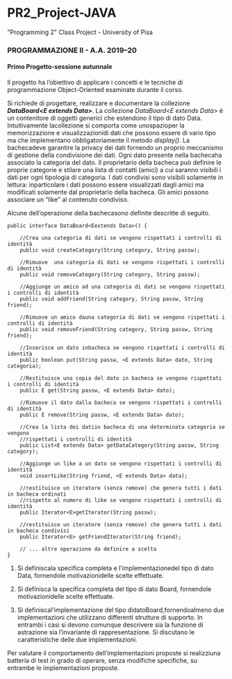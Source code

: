 # PR2_Project-JAVA
"Programming 2" Class Project - University of Pisa

### PROGRAMMAZIONE II - A.A. 2019–20  
#### Primo Progetto-sessione autunnale

Il progetto ha l’obiettivo di applicare i concetti e le tecniche di programmazione Object-Oriented esaminate durante il corso. 

Si richiede di progettare, realizzare e documentare la collezione ***DataBoard\<E extends Data\>***. La collezione *DataBoard\<E extends  Data\>* è un  contenitore  di oggetti generici  che  estendono  il  tipo  di  dato  Data. 
Intuitivamente lacollezione si comporta come unospazioper la memorizzazione e visualizzazionidi dati che possono essere di vario tipo  ma che implementano obbligatoriamente il metodo *display()*. 
La bachecadeve garantire la privacy dei dati fornendo un proprio meccanismo di gestione della condivisione dei dati. Ogni dato presente nella bachecaha associato la categoria del dato. 
Il proprietario della bacheca può definire le proprie categorie e stilare una lista di contatti (amici) a cui saranno visibili i dati per ogni tipologia di categoria. 
I dati condivisi sono visibili solamente in lettura: inparticolare i dati possono essere visualizzati dagli amici ma modificati solamente dal proprietario della bacheca. 
Gli amici possono associare un “like” al contenuto condiviso. 

Alcune dell’operazione della bachecasono definite descritte di seguito.

    public interface DataBoard<Eextends Data>() {  
    
        //Crea una categoria di dati se vengono rispettati i controlli di identità  
        public void createCategory(String category, String passw);  
    
        //Rimuove  una categoria di dati se vengono rispettati i controlli di identità
        public void removeCategory(String category, String passw);  
        
        //Aggiunge un amico ad una categoria di dati se vengono rispettati i controlli di identità
        public void addFriend(String category, String passw, String friend);  
        
        //Rimuove un amico dauna categoria di dati se vengono rispettati i controlli di identità
        public void removeFriend(String category, String passw, String friend);  
        
        //Inserisce un dato inbacheca se vengono rispettati i controlli di identità
        public boolean put(String passw, <E extends Data> dato, String categoria);  
        
        //Restituisce una copia del dato in bacheca se vengono rispettati i controlli di identità
        public E get(String passw, <E extends Data> dato);  
        
        //Rimuove il dato dalla bacheca se vengono rispettati i controlli di identità
        public E remove(String passw, <E extends Data> dato);  
        
        //Crea la lista dei datiin bacheca di una determinata categoria se vengono  
        //rispettati i controlli di identità
        public List<E extends Data> getDataCategory(String passw, String category);
        
        //Aggiunge un like a un dato se vengono rispettati i controlli di identità
        void insertLike(String friend, <E extends Data> data);
        
        //restituisce un iteratore (senza remove) che genera tutti i dati in bacheca ordinati  
        //rispetto al numero di like se vengono rispettati i controlli di identità
        public Iterator<E>getIterator(String passw);
        
        //restituisce un iteratore (senza remove) che genera tutti i dati in bacheca condivisi 
        public Iterator<E> getFriendIterator(String friend);
        
        // ... altre operazione da definire a scelta
    }
    
1. Si definiscala specifica completa e l’implementazionedel tipo di dato Data, fornendole motivazionidelle scelte effettuate.

2. Si definisca la specifica completa del tipo di dato Board<E extends Data>, fornendole motivazionidelle scelte effettuate.

3. Si  definiscal’implementazione  del  tipo  didatoBoard<E  extends  Data>,fornendoalmeno due implementazioni  che  utilizzano  differenti  strutture  di  supporto. In  entrambi  i  casi  si devono comunque descrivere sia la funzione di astrazione sia l’invariante di rappresentazione. 
Si discutano le caratteristiche delle due implementazioni.

Per valutare  il  comportamento  dell’implementazioni proposte si realizziuna batteria di test in grado di operare, senza modifiche specifiche, su entrambe le implementazioni proposte.
